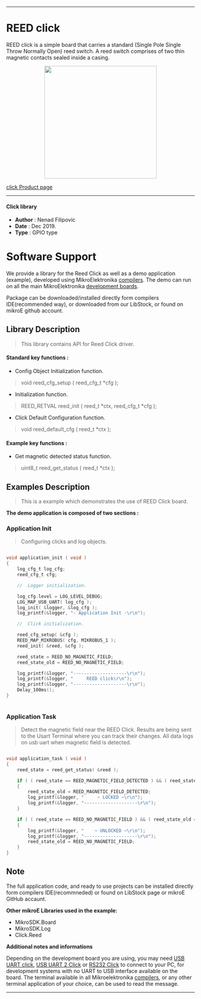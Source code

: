 
---
# REED click

REED click is a simple board that carries a standard (Single Pole Single Throw Normally Open) reed switch. A reed switch comprises of two thin magnetic contacts sealed inside a casing.

<p align="center">
  <img src="https://download.mikroe.com/images/click_for_ide/reed_click.png" height=300px>
</p>

[click Product page](https://www.mikroe.com/reed-click)

---


#### Click library 

- **Author**        : Nenad Filipovic
- **Date**          : Dec 2019.
- **Type**          : GPIO type


# Software Support

We provide a library for the Reed Click 
as well as a demo application (example), developed using MikroElektronika 
[compilers](https://shop.mikroe.com/compilers). 
The demo can run on all the main MikroElektronika [development boards](https://shop.mikroe.com/development-boards).

Package can be downloaded/installed directly form compilers IDE(recommended way), or downloaded from our LibStock, or found on mikroE github account. 

## Library Description

> This library contains API for Reed Click driver.

#### Standard key functions :

- Config Object Initialization function.
> void reed_cfg_setup ( reed_cfg_t *cfg ); 
 
- Initialization function.
> REED_RETVAL reed_init ( reed_t *ctx, reed_cfg_t *cfg );

- Click Default Configuration function.
> void reed_default_cfg ( reed_t *ctx );


#### Example key functions :

- Get magnetic detected status function.
> uint8_t reed_get_status ( reed_t *ctx );

## Examples Description

> 
> This is a example which demonstrates the use of REED Click board.
> 

**The demo application is composed of two sections :**

### Application Init 

>
> Configuring clicks and log objects.
> 

```c

void application_init ( void )
{
    log_cfg_t log_cfg;
    reed_cfg_t cfg;

    //  Logger initialization.

    log_cfg.level = LOG_LEVEL_DEBUG;
    LOG_MAP_USB_UART( log_cfg );
    log_init( &logger, &log_cfg );
    log_printf(&logger, "- Application Init -\r\n");

    //  Click initialization.

    reed_cfg_setup( &cfg );
    REED_MAP_MIKROBUS( cfg, MIKROBUS_1 );
    reed_init( &reed, &cfg );

    reed_state = REED_NO_MAGNETIC_FIELD;
    reed_state_old = REED_NO_MAGNETIC_FIELD;

    log_printf(&logger, "--------------------\r\n");
    log_printf(&logger, "     REED click\r\n");
    log_printf(&logger, "--------------------\r\n");
    Delay_100ms();
}
  
```

### Application Task

>
> Detect the magnetic field near the REED Click.
> Results are being sent to the Usart Terminal where you can track their changes.
> All data logs on usb uart when magnetic field is detected.
> 

```c

void application_task ( void )
{
    reed_state = reed_get_status( &reed );

    if ( ( reed_state == REED_MAGNETIC_FIELD_DETECTED ) && ( reed_state_old == REED_NO_MAGNETIC_FIELD ) )
    {
        reed_state_old = REED_MAGNETIC_FIELD_DETECTED;
        log_printf(&logger, "     ~ LOCKED ~\r\n");
        log_printf(&logger, "--------------------\r\n");
    }

    if ( ( reed_state == REED_NO_MAGNETIC_FIELD ) && ( reed_state_old == REED_MAGNETIC_FIELD_DETECTED ) )
    {
        log_printf(&logger, "    ~ UNLOCKED ~\r\n");
        log_printf(&logger, "--------------------\r\n");
        reed_state_old = REED_NO_MAGNETIC_FIELD;
    }
} 

```

## Note 

The full application code, and ready to use projects can be  installed directly form compilers IDE(recommneded) or found on LibStock page or mikroE GitHub accaunt.

**Other mikroE Libraries used in the example:** 

- MikroSDK.Board
- MikroSDK.Log
- Click.Reed

**Additional notes and informations**

Depending on the development board you are using, you may need 
[USB UART click](https://shop.mikroe.com/usb-uart-click), 
[USB UART 2 Click](https://shop.mikroe.com/usb-uart-2-click) or 
[RS232 Click](https://shop.mikroe.com/rs232-click) to connect to your PC, for 
development systems with no UART to USB interface available on the board. The 
terminal available in all Mikroelektronika 
[compilers](https://shop.mikroe.com/compilers), or any other terminal application 
of your choice, can be used to read the message.



---
